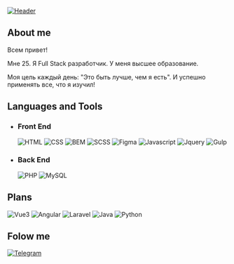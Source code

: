 [![Header](https://github.com/pmkStudio/pmkStudio/blob/main/assets/banner.png)](https://t.me/pmkStudio)

## About me
Всем привет! 

Мне 25. 
Я Full Stack разработчик. 
У меня высшее образование. 

Моя цель каждый день:  "Это быть лучше, чем я есть". И успешно применять все, что я изучил!


## Languages and Tools


+ ### Front End
   ![HTML](https://img.shields.io/badge/HTML-fcb9fc?style=for-the-badge&logo=HTML5&logoColor=5c88cb)
   ![CSS](https://img.shields.io/badge/CSS-c998c9?style=for-the-badge&logo=CSS3)
   ![BEM](https://img.shields.io/badge/BEM-fcb9fc?style=for-the-badge&logo=BEM&logoColor=4a8414)
   ![SCSS](https://img.shields.io/badge/SCSS-c998c9?style=for-the-badge&logo=Sass&logoColor=d93a3a)
   ![Figma](https://img.shields.io/badge/Figma-fcb9fc?style=for-the-badge&logo=Figma&logoColor=35d2da)
   ![Javascript](https://img.shields.io/badge/Javascript-c998c9?style=for-the-badge&logo=Javascript&logoColor=dad535)
   ![Jquery](https://img.shields.io/badge/Jquery-fcb9fc?style=for-the-badge&logo=Jquery&logoColor=da3561)
   ![Gulp](https://img.shields.io/badge/Gulp-c998c9?style=for-the-badge&logo=Gulp&logoColor=43da35)


+ ### Back End
   ![PHP](https://img.shields.io/badge/PHP-fcb9fc?style=for-the-badge&logo=PHP&logoColor=da35da)
   ![MySQL](https://img.shields.io/badge/MySQL-c998c9?style=for-the-badge&logo=MySQL&logoColor=43da35)


## Plans
   ![Vue3](https://img.shields.io/badge/Vue_3-c998c9?style=for-the-badge&logo=V&logoColor=5c88cb)
   ![Angular](https://img.shields.io/badge/Angular-fcb9fc?style=for-the-badge&logo=Angular)
   ![Laravel](https://img.shields.io/badge/Laravel-c998c9?style=for-the-badge&logo=Laravel)
   ![Java](https://img.shields.io/badge/Java-fcb9fc?style=for-the-badge)
   ![Python](https://img.shields.io/badge/Python-c998c9?style=for-the-badge&logo=Python)

## Folow me
   [![Telegram](https://img.shields.io/badge/Telegram-c998c9?style=for-the-badge&logo=Telegram)](https://t.me/pmkStudio)